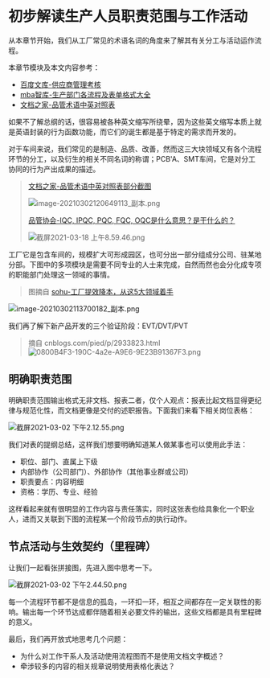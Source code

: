 # 初步解读生产人员职责范围与工作活动

从本章节开始，我们从工厂常见的术语名词的角度来了解其有关分工与活动运作流程。

本章节模块及本文内容参考：

* [百度文库-供应商管理考核](https://wenku.baidu.com/view/dee169fe182e453610661ed9ad51f01dc38157f3.html)
* [mba智库-生产部门各流程及表单格式大全](https://doc.mbalib.com/view/3530d92b954dc23565ed704266789085.html)
* [文档之家-品管术语中英对照表](http://www.doczj.com/doc/b2e422caa1c7aa00b52acba4.html)

如果不了解总纲的话，很容易被各种英文缩写所绕晕，因为这些英文缩写本质上就是英语封装的行为函数功能，而它们的诞生都是基于特定的需求而开发的。

对于车间来说，我们常见的是制造、品质、改善，然而这三大块领域又有各个流程环节的分工，以及衍生的相关不同名词的称谓；PCB'A、SMT车间，它是对分工协同的行为产出成果的描述。

> [文档之家-品管术语中英对照表部分截图](http://www.doczj.com/doc/b2e422caa1c7aa00b52acba4.html)
>
> ![image-20210302120649113_副本.png](https://i.loli.net/2021/03/02/cANaxwChz3SZ1uO.png)
>
> [品管协会-IQC, IPQC, PQC, FQC, OQC是什么意思？是干什么的？](http://www.pinzhi.org/forum.php?mod=viewthread&tid=577)
>
> ![截屏2021-03-18 上午8.59.46.png](https://i.loli.net/2021/03/18/hEGDci7dl65wYRa.png)

工厂它是包含车间的，规模扩大可形成园区，也可分出一部分组成分公司、驻某地分部。下图中的多项模块是需要不同专业的人士来完成，自然而然也会分化成专项的职能部门处理这一领域的事情。

> 图摘自 [sohu-工厂提效降本，从这5大领域着手 ](https://www.sohu.com/a/359382431_778230)

![image-20210302113700182_副本.png](https://i.loli.net/2021/03/02/eiKqAMmWT3ECLOV.png)

我们再了解下新产品开发的三个验证阶段：EVT/DVT/PVT

> 摘自 cnblogs.com/pied/p/2933823.html
> ![0800B4F3-190C-4a2e-A9E6-9E23B91367F3.png](https://i.loli.net/2021/03/08/3EaSL1xGowyvisf.png)

## 明确职责范围

明确职责范围输出格式无非文档、报表二者，仅个人观点：报表比起文档显得更纪律与规范化性，而文档更像是交付的述职报告。下面我们来看下相关岗位表格：

![截屏2021-03-02 下午2.12.55.png](https://i.loli.net/2021/03/02/gGDoANLcZwYkS5t.png)

我们对表的提纲总结，这样我们想要明确知道某人做某事也可以使用此手法：

* 职位、部门、直属上下级
* 内部协作（公司部门）、外部协作（其他事业群或公司）
* 职责要点：内容明细
* 资格：学历、专业、经验

这样看起来就有很明显的工作内容与责任落实，同时这张表也给具象化一个职业人，进而又关联到下图的流程某一个阶段节点的执行动作。

##  节点活动与生效契约（里程碑）

让我们一起看张拼接图，先进入图中思考一下。

![截屏2021-03-02 下午2.44.50.png](https://i.loli.net/2021/03/02/NoIzDcTZlhjdprR.png)

每一个流程环节都不是信息的孤岛，一环扣一环，相互之间都存在一定关联性的影响。输出每一个环节达成都伴随着相关必要文件的输出，这些文档都是具有里程碑的意义。

最后，我们再开放式地思考几个问题：

* 为什么对工作干系人及活动使用流程图而不是使用文档文字概述？
* 牵涉较多的内容的相关规章说明使用表格化表达？